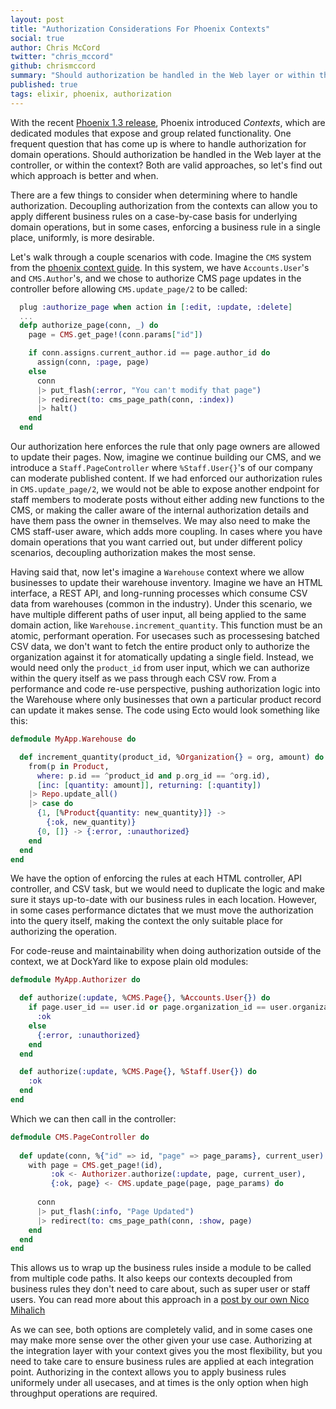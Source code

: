 ```yaml
---
layout: post
title: "Authorization Considerations For Phoenix Contexts"
social: true
author: Chris McCord
twitter: "chris_mccord"
github: chrismccord
summary: "Should authorization be handled in the Web layer or within the context? Let's find out which approach is better and when."
published: true
tags: elixir, phoenix, authorization
---
```


With the recent [Phoenix 1.3 release](http://phoenixframework.org/blog/phoenix-1-3-0-released), Phoenix introduced *Contexts*, which are dedicated modules that expose and group related functionality. One frequent question that has come up is where to handle authorization for domain operations. Should authorization be handled in the Web layer at the controller, or within the context? Both are valid approaches, so let's find out which approach is better and when.

There are a few things to consider when determining where to handle authorization. Decoupling authorization from the contexts can allow you to apply different business rules on a case-by-case basis for underlying domain operations, but in some cases, enforcing a business rule in a single place, uniformly, is more desirable.

Let's walk through a couple scenarios with code. Imagine the `CMS` system from the [phoenix context guide](https://hexdocs.pm/phoenix/contexts.html). In this system, we have `Accounts.User`'s and `CMS.Author`'s, and we chose to authorize CMS page updates in the controller before allowing `CMS.update_page/2` to be called:

```elixir
  plug :authorize_page when action in [:edit, :update, :delete]
  ...
  defp authorize_page(conn, _) do
    page = CMS.get_page!(conn.params["id"])

    if conn.assigns.current_author.id == page.author_id do
      assign(conn, :page, page)
    else
      conn
      |> put_flash(:error, "You can't modify that page")
      |> redirect(to: cms_page_path(conn, :index))
      |> halt()
    end
  end
```

Our authorization here enforces the rule that only page owners are allowed to update their pages. Now, imagine we continue building our CMS, and we introduce a `Staff.PageController` where `%Staff.User{}`'s of our company can moderate published content. If we had enforced our authorization rules in `CMS.update_page/2`, we would not be able to expose another endpoint for staff members to moderate posts without either adding new functions to the CMS, or making the caller aware of the internal authorization details and have them pass the owner in themselves. We may also need to make the CMS staff-user aware, which adds more coupling. In cases where you have domain operations that you want carried out, but under different policy scenarios, decoupling authorization makes the most sense.

Having said that, now let's imagine a `Warehouse` context where we allow businesses to update their warehouse inventory. Imagine we have an HTML interface, a REST API, and long-running processes which consume CSV data from warehouses (common in the industry). Under this scenario, we have multiple different paths of user input, all being applied to the same domain action, like `Warehouse.increment_quantity`. This function must be an atomic, performant operation. For usecases such as processesing batched CSV data, we don't want to fetch the entire product only to authorize the organization against it for atomatically updating a single field. Instead, we would need only the `product_id` from user input, which we can authorize within the query itself as we pass through each CSV row. From a performance and code re-use perspective, pushing authorization logic into the Warehouse where only businesses that own a particular product record can update it makes sense. The code using Ecto would look something like this: 

```elixir
defmodule MyApp.Warehouse do

  def increment_quantity(product_id, %Organization{} = org, amount) do
    from(p in Product,
      where: p.id == ^product_id and p.org_id == ^org.id),
      [inc: [quantity: amount]], returning: [:quantity])
    |> Repo.update_all()
    |> case do
      {1, [%Product{quantity: new_quantity}]} ->
        {:ok, new_quantity)}
      {0, []} -> {:error, :unauthorized}
    end
  end
end
```

We have the option of enforcing the rules at each HTML controller, API controller, and CSV task, but we would need to duplicate the logic and make sure it stays up-to-date with our business rules in each location. However, in some cases performance dictates that we must move the authorization into the query itself, making the context the only suitable place for authorizing the operation.

For code-reuse and maintainability when doing authorization outside of the context, we at DockYard like to expose plain old modules:

```elixir
defmodule MyApp.Authorizer do

  def authorize(:update, %CMS.Page{}, %Accounts.User{}) do
    if page.user_id == user.id or page.organization_id == user.organization_id do
      :ok 
    else
      {:error, :unauthorized}
    end
  end

  def authorize(:update, %CMS.Page{}, %Staff.User{}) do
    :ok
  end
end
```

Which we can then call in the controller:

```elixir
defmodule CMS.PageController do
  
  def update(conn, %{"id" => id, "page" => page_params}, current_user) do
    with page = CMS.get_page!(id),
         :ok <- Authorizer.authorize(:update, page, current_user),
         {:ok, page} <- CMS.update_page(page, page_params) do
    
      conn
      |> put_flash(:info, "Page Updated")
      |> redirect(to: cms_page_path(conn, :show, page)
    end
  end
end

```


This allows us to wrap up the business rules inside a module to be called from multiple code paths. It also keeps our contexts decoupled from business rules they don't need to care about, such as super user or staff users. You can read more about this approach in a [post by our own Nico Mihalich](https://dockyard.com/blog/2016/09/08/kiss-phoenix-auth)

As we can see, both options are completely valid, and in some cases one may make more sense over the other given your use case. Authorizing at the integration layer with your context gives you the most flexibility, but you need to take care to ensure business rules are applied at each integration point. Authorizing in the context allows you to apply business rules uniformely under all usecases, and at times is the only option when high throughput operations are required.
